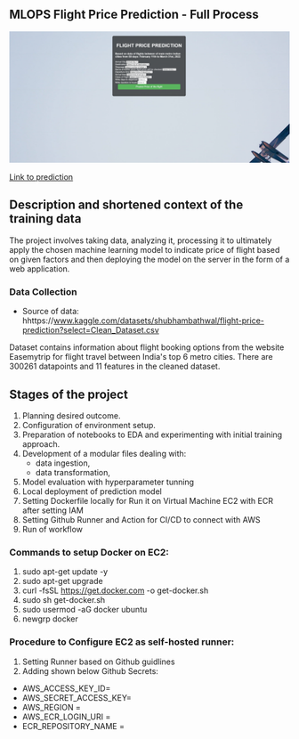 ## MLOPS Flight Price Prediction - Full Process

![Screenshot](static/proj_demo.PNG)

[Link to prediction](http://52.28.154.230:8080/predict)

## Description and shortened context of the training data

The project involves taking data, analyzing it, processing it to ultimately apply the chosen machine learning model to indicate price of flight based on given factors and then deploying the model on the server in the form of a web application.


### Data Collection

- Source of data: hhttps://www.kaggle.com/datasets/shubhambathwal/flight-price-prediction?select=Clean_Dataset.csv

Dataset contains information about flight booking options from the website Easemytrip for flight travel between India's top 6 metro cities. There are 300261 datapoints and 11 features in the cleaned dataset.


## Stages of the project

1. Planning desired outcome.
2. Configuration of environment setup.
3. Preparation of notebooks to EDA and experimenting with initial training approach.
4. Development of a modular files dealing with:
    - data ingestion,
    - data transformation,
5. Model evaluation with hyperparameter tunning
6. Local deployment of prediction model
7. Setting Dockerfile locally for Run it on Virtual Machine EC2 with ECR after setting IAM
8. Setting Github Runner and Action for CI/CD to connect with AWS
9. Run of workflow



### Commands to setup Docker on EC2:

1. sudo apt-get update -y
2. sudo apt-get upgrade
3. curl -fsSL https://get.docker.com -o get-docker.sh
4. sudo sh get-docker.sh
5. sudo usermod -aG docker ubuntu
6. newgrp docker

### Procedure to Configure EC2 as self-hosted runner:

1. Setting Runner based on Github guidlines
2. Adding shown below Github Secrets:
- AWS_ACCESS_KEY_ID=
- AWS_SECRET_ACCESS_KEY=
- AWS_REGION =
- AWS_ECR_LOGIN_URI =
- ECR_REPOSITORY_NAME =




